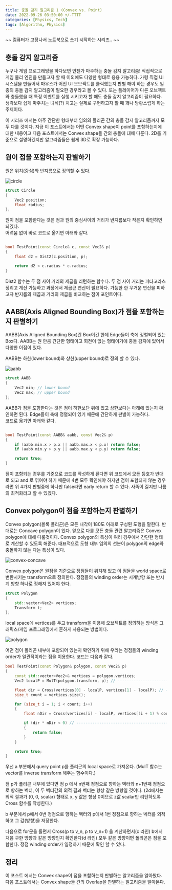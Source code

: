 ```yaml
---
title: 충돌 감지 알고리즘 1 (Convex vs. Point)
date: 2022-09-26 03:50:00 +/-TTTT
categories: [Physics, Tech]
tags: [Algorithm, Physics]  
---
```


~~ 컴퓨터가 고장나서 노트북으로 쓰기 시작하는 시리즈.. ~~

## 충돌 감지 알고리즘

누구나 게임 프로그래밍을 하다보면 언젠가 마주하는 충돌 감지 알고리즘!
직접적으로 게임 물리 엔진을 만들고자 할 때 이외에도 다양한 형태로 응용 가능하다. 가령 직접 UI 시스템을 만들어서 마우스가 어떤 UI 오브젝트를 클릭했는지 판별 해야 하는 경우도 일종의 충돌 감지 알고리즘이 필요한 경우라고 볼 수 있다. 또는 플레이어가 다른 오브젝트와 충돌했을 때 특정 이벤트를 실행 시키고자 할 때도 충돌 감지 알고리즘이 필요하다. 생각보다 쉽게 마주치는 녀석(?) 치고는 실제로 구현하고자 할 때 꽤나 당황스럽게 하는 주제이다.  

이 시리즈 에서는 아주 간단한 형태부터 임의의 폴리곤 간의 충돌 감지 알고리즘까지 모두 다룰 것이다. 지금 이 포스트에서는 어떤 Convex shape이 point를 포함하는지에 대한 내용이고 다음 포스트에서는 Convex shape들 간의 충돌에 대해 다룬다. 2D를 기준으로 설명하겠지만 알고리즘들은 쉽게 3D로 확장 가능하다.  

## 원이 점을 포함하는지 판별하기 

원은 위치(중심)와 반지름으로 정의할 수 있다.  

![circle](/assets/img/collision/circle.png)  

```c++
struct Circle
{
    Vec2 position;
    float radius;
};
```

원이 점을 포함한다는 것은 점과 원의 중심사이의 거리가 반지름보다 작은지 확인하면 되겠다.  
어려움 없이 바로 코드로 옮기면 아래와 같다.  

```c++

bool TestPoint(const Circle& c, const Vec2& p)
{
    float d2 = Dist2(c.position, p);

    return d2 < c.radius * c.radius;
}

```

Dist2 함수는 두 점 사이 거리의 제곱을 리턴하는 함수다. 두 점 사이 거리는 피타고라스 정리고 계산 가능하고 과정에서 제곱근 연산이 필요하다. 가능한 한 무거운 연산을 피하고자 반지름의 제곱과 거리의 제곱을 비교하는 점이 포인트이다.  

## AABB(Axis Aligned Bounding Box)가 점을 포함하는지 판별하기

AABB(Axis Aligned Bounding Box)란 Box이긴 한데 Edge들이 축에 정렬되어 있는 Box다. AABB는 원 만큼 간단한 형태이고 회전이 없는 형태이기에 충돌 감지에 있어서 다양한 이점이 있다.  

AABB는 하한(lower bound)와 상한(upper bound)로 정의 할 수 있다. 

![aabb](/assets/img/collision/aabb.png)  

```c++
struct AABB
{
    Vec2 min; // lower bound
    Vec2 max; // upper bound
};
```

AABB가 점을 포함한다는 것은 점이 하한보단 위에 있고 상한보다는 아래에 있는지 확인하면 된다. Edge들이 축에 정렬되어 있기 때문에 간단하게 판별이 가능하다.  
코드로 옮기면 아래와 같다.  

```c++

bool TestPoint(const AABB& aabb, const Vec2& p)
{
    if (aabb.min.x > p.x || aabb.max.x < p.x) return false;
    if (aabb.min.y > p.y || aabb.max.y < p.y) return false;

    return true;
}

```

점이 포함되는 경우를 기준으로 코드를 작성하게 된다면 위 코드에서 모든 등호가 반대로 되고 and 로 엮여야 하기 때문에 4번 모두 확인해야 하지만 점이 포함되지 않는 경우라면 위 4가지 판별중에 하나만 false라면 early return 할 수 있다. 사족이 길지만 나름의 최적화라고 할 수 있겠다.  

## Convex polygon이 점을 포함하는지 판별하기

Convex polygon(볼록 폴리곤)은 모든 내각이 180도 아래로 구성된 도형을 말한다. 반대로는 Concave polygon이 있다. 앞으로 다룰 모든 충돌 관련 알고리즘은 Convex polygon에 대해 다룰것이다. Convex polygon의 특성이 여러 경우에서 간단한 형태로 계산할 수 있도록 해준다. 대표적으로 도형 내부 임의의 선분이 polygon의 edge와 충돌하지 않는 다는 특성이 있다.  

![convex-concave](/assets/img/collision/convex-concave.png)  

Convex polygon은 원점을 기준으로 정점들이 위치해 있고 이 점들을 world space로 변환시키는 transform으로 정의한다. 정점들의 winding order는 시계방향 또는 반시계 방향 하나로 정해져 있어야 한다.

```c++
struct Polygon
{
    std::vector<Vec2> vertices;
    Transform t;
};
```

local space에 vertices를 두고 transform을 이용해 오브젝트를 정의하는 방식은 그래픽스/게임 프로그래밍에서 흔하게 사용되는 방법이다.  

![polygon](/assets/img/collision/polygon.png)  

어떤 점이 폴리곤 내부에 포함되어 있는지 확인하기 위해 우리는 정점들의 winding order가 일관적이라는 점을 이용한다. 코드는 다음과 같다.  

```c++
bool TestPoint(const Polygon& polygon, const Vec2& p)
{
    const std::vector<Vec2>& vertices = polygon.vertices;
    Vec2 localP = MulT(polygon.transform, p); // ----------------------------------------- a

    float dir = Cross(vertices[0] - localP, vertices[1] - localP); // -------------------- b
    size_t count = vertices.size();

    for (size_t i = 1; i < count; i++)
    {
        float nDir = Cross(vertices[i] - localP, vertices[(i + 1) % count] - localP); // - c

        if (dir * nDir < 0) // ----------------------------------------------------------- d
        {
            return false;
        }
    }

    return true;
}
```

우선 a 부분에서 query point p를 폴리곤의 local space로 가져온다. (MulT 함수는 vector를 inverse transform 해주는 함수이다.)  

점 p가 폴리곤 내부에 있다면 점 p 에서 n번째 정점으로 향하는 벡터와 n+1번째 정점으로 향하는 벡터, 이 두 벡터간의 외적 결과 벡터는 항상 같은 방향일 것이다. (2d에서는 외적 결과가 (0, 0, scalar) 형태로 x, y 값은 항상 0이므로 z값 scalar만 리턴하도록 Cross 함수를 작성한다.)  

b 부분에서 p에서 0번 정점으로 향하는 벡터와 p에서 1번 정점으로 향하는 벡터를 외적하고 그 값(방향)을 저장한다.  

다음으로 for문을 돌면서 Cross(p to v_n, p to v_n+1) 을 계산하면서(c 라인) b에서 처음 구한 방향과 같은 방향인지 확인한다(d 라인) 모두 같은 방향이면 폴리곤은 점을 포함한다. 정점 winding order가 일정하기 때문에 확인 할 수 있다.

## 정리

이 포스트 에서는 Convex shape이 점을 포함하는지 판별하는 알고리즘을 알아봤다. 다음 포스트에서는 Convex shape들 간의 Overlap을 판별하는 알고리즘을 알아본다.  